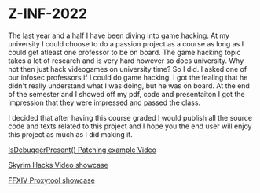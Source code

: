 # Z-INF-2022
The last year and a half I have been diving into game hacking. At my university I could choose to do a passion project as a course as long as I could get atleast one professor to be on board. The game hacking topic takes a lot of research and is very hard however so does university. Why not then just hack videogames on university time? So I did. I asked one of our infosec professors if I could do game hacking. I got the fealing that he didn't really understand what I was doing, but he was on board. At the end of the semester and I showed off my pdf, code and presentaiton I got the impression that they were impressed and passed the class.

I decided that after having this course graded I would publish all the source code and texts related to this project and I hope you the end user will enjoy this project as much as I did making it.

[IsDebuggerPresent() Patching example Video](https://www.youtube.com/watch?v=Sxl5N8Xoapc&ab_channel=FoxMaccloud)

[Skyrim Hacks Video showcase](https://www.youtube.com/watch?v=4yHegQePwPs&ab_channel=FoxMaccloud)

[FFXIV Proxytool showcase](https://www.youtube.com/watch?v=UvUpphdrjtw&ab_channel=FoxMaccloud)
